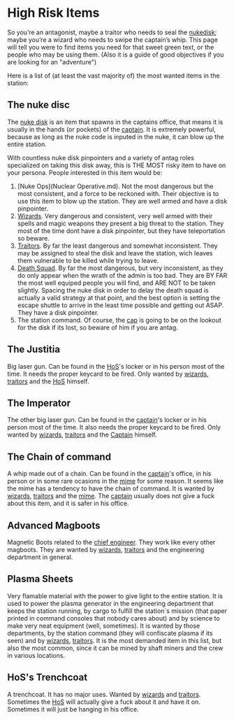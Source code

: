 # High Risk Items

So you’re an antagonist, maybe a traitor who needs to seal the [nukedisk](Nuclear-Authentication-Disk.md); maybe you’re a wizard who needs to swipe the captain’s whip. This page will tell you were to find items you need for that sweet green text, or the people who may be using them. (Also it is a guide of good objectives if you are looking for an "adventure")

Here is a list of (at least the vast majority of) the most wanted items in the station:

## The nuke disc

The [nuke disk](Nuclear-Authentication-Disk.md) is an item that spawns in the captains office, that means it is usually in the hands (or pockets) of the [captain](Captain.md). It is extremely powerful, because as long as the nuke code is inputed in the nuke, it can blow up the entire station.

With countless nuke disk pinpointers and a variety of antag roles specialized on taking this disk away, this is THE MOST risky item to have on your persona. People interested in this item would be:

  1) [Nuke Ops](Nuclear Operative.md). Not the most dangerous but the most consistent, and a force to be reckoned with. Their objective is to use this item to blow up the station. They are well armed and have a disk pinpointer.
  2) [Wizards](Wizard.md). Very dangerous and consistent, very well armed with their spells and magic weapons they present a big threat to the station. They most of the time dont have a disk pinpointer, but they have teleportation so beware.
  3) [Traitors](Traitor.md). By far the least dangerous and somewhat inconsistent. They may be assigned to steal the disk and leave the station, wich leaves them vulnerable to be killed while trying to leave.
  4) [Death Squad](Death-Squad.md). By far the most dangerous, but very inconsistent, as they do only appear when the wrath of the admin is too bad. They are BY FAR the most well equiped people you will find, and ARE NOT to be taken slightly. Spacing the nuke disk in order to delay the death squad is actually a valid strategy at that point, and the best option is setting the escape shuttle to arrive in the least time possible and getting out ASAP. They have a disk pinpointer.
  5) The station command. Of course, the [cap](Captain.md) is going to be on the lookout for the disk if its lost, so beware of him if you are antag.

## The Justitia

Big laser gun. Can be found in the [HoS](Head-of-Security.md)'s locker or in his person most of the time. It needs the proper keycard to be fired. Only wanted by [wizards](Wizard.md), [traitors](Traitor.md) and the [HoS](Head-of-Security.md) himself.

## The Imperator

The other big laser gun. Can be found in the [captain](Captain.md)'s locker or in his person most of the time. It also needs the proper keycard to be fired. Only wanted by [wizards](Wizard.md), [traitors](Traitor.md) and the [Captain](Captain.md) himself.

## The Chain of command

A whip made out of a chain. Can be found in the [captain](Captain.md)'s office, in his person or in some rare ocasions in the [mime](Mime.md) for some reason. It seems like the mime has a tendency to have the chain of command. It is wanted by [wizards](Wizard.md), [traitors](Traitor.md) and the [mime](Mime.md). The [captain](Captain.md) usually does not give a fuck about this item, and it is safer in his office.

## Advanced Magboots

Magnetic Boots related to the [chief engineer](Chief-Engineer.md). They work like every other magboots. They are wanted by [wizards](Wizard.md), [traitors](Traitor.md) and the engineering department in general.

## Plasma Sheets

Very flamable material with the power to give light to the entire station. It is used to power the plasma generator in the engineering department that keeps the station running, by cargo to fulfill the station´s mission (that paper printed in command consoles that nobody cares about) and by science to make very neat equipment (well, sometimes). It is wanted by those departments, by the station command (they will confiscate plasma if its seen) and by [wizards](Wizard.md), [traitors](Traitor.md). It is the most demanded item in this list, but also the most common, since it can be mined by shaft miners and the crew in various locations.

## HoS's Trenchcoat

A trenchcoat. It has no major uses. Wanted by [wizards](Wizard.md) and [traitors](Traitor.md). Sometimes the [HoS](Head-of-Security.md) will actually give a fuck about it and have it on. Sometimes it will just be hanging in his office.
